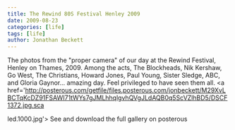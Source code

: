 ```yaml
---
title: The Rewind 80S Festival Henley 2009
date: 2009-08-23
categories: [life]
tags: [life]
author: Jonathan Beckett
---
```


The photos from the "proper camera" of our day at the Rewind Festival, Henley on Thames, 2009. Among the acts, The Blockheads, Nik Kershaw, Go West, The Christians, Howard Jones, Paul Young, Sister Sledge, ABC, and Gloria Gaynor... amazing day. Feel privileged to have seen them all. <a href='http://posterous.com/getfile/files.posterous.com/jonbeckett/M29XvLBCTqKcDZ91FSAWI71tWYs7gJMLhhqlgvhQVgJLdAQB0q5ScVZlhBD5/DSCF1372.jpg.sca

led.1000.jpg'> See and download the full gallery on posterous